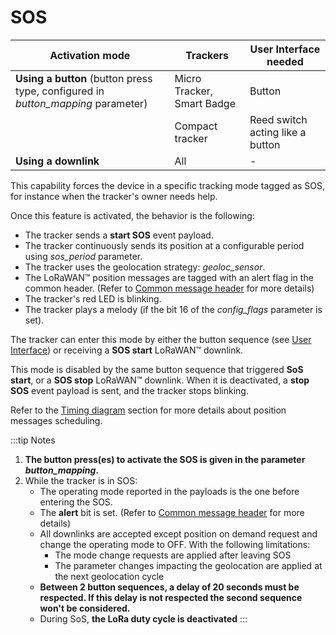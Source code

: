 # SOS

|Activation mode    |Trackers|User Interface needed|
|----------------------|-----------------|-------------------------|
|**Using a button** (button press type, configured in *button_mapping* parameter)|Micro Tracker, Smart Badge         |          Button             |
|                                                  |Compact tracker              |Reed switch acting like a button|
|**Using a downlink**            |All              |          -              |

 This capability forces the device in a specific tracking mode tagged
 as SOS, for instance when the tracker's owner needs help.

 Once this feature is activated, the behavior is the following:

-   The tracker sends a **start SOS** event payload.
-   The tracker continuously sends its position at a configurable period using *sos_period* parameter.
-   The tracker uses the geolocation strategy: *geoloc_sensor*.
-   The LoRaWAN™ position messages are tagged with an alert flag in the common header. (Refer to [Common message header](../../uplink-messages/common-message-header/readme.md) for more details)
-   The tracker's red LED is blinking.
-   The tracker plays a melody (if the bit 16 of the *config_flags* parameter is set).

The tracker can enter this mode by either the button sequence (see [User Interface](../../functioning/user-interfaces/)) or receiving a **SOS start** LoRaWAN™ downlink.

This mode is disabled by the same button sequence that triggered **SoS start**, or a **SOS stop** LoRaWAN™ downlink. When it is deactivated, a **stop SOS** event payload is sent, and the tracker stops blinking.

Refer to the [Timing diagram](../../geolocation-strategy-modes/geolocation-technology/readme.md) section for more details about position messages scheduling.

:::tip Notes

1.  **The button press(es) to activate the SOS is given in the parameter *button_mapping*.**
2.  While the tracker is in SOS:
    -   The operating mode reported in the payloads is the one before entering the SOS.
    -   The **alert** bit is set. (Refer to [Common message header](../../uplink-messages/common-message-header/readme.md) for more details)
    -   All downlinks are accepted except position on demand request and change the operating mode to OFF. With the following limitations:
        -   The mode change requests are applied after leaving SOS
        -   The parameter changes impacting the geolocation are applied at the next geolocation cycle
    -   **Between 2 button sequences, a delay of 20 seconds must be respected. If this delay is not respected the second sequence won't be considered.**
    -   During SoS, **the LoRa duty cycle is deactivated**
:::